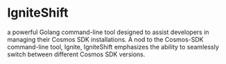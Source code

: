 # IgniteShift
a powerful Golang command-line tool designed to assist developers in managing their Cosmos SDK installations. A nod to the Cosmos-SDK command-line tool, Ignite, IgniteShift emphasizes the ability to seamlessly switch between different Cosmos SDK versions.
